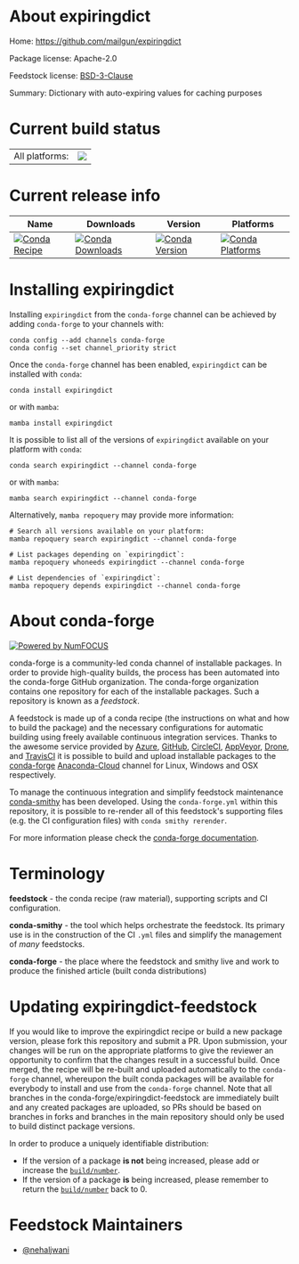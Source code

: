 About expiringdict
==================

Home: https://github.com/mailgun/expiringdict

Package license: Apache-2.0

Feedstock license: [BSD-3-Clause](https://github.com/conda-forge/expiringdict-feedstock/blob/main/LICENSE.txt)

Summary: Dictionary with auto-expiring values for caching purposes

Current build status
====================


<table><tr><td>All platforms:</td>
    <td>
      <a href="https://dev.azure.com/conda-forge/feedstock-builds/_build/latest?definitionId=8311&branchName=main">
        <img src="https://dev.azure.com/conda-forge/feedstock-builds/_apis/build/status/expiringdict-feedstock?branchName=main">
      </a>
    </td>
  </tr>
</table>

Current release info
====================

| Name | Downloads | Version | Platforms |
| --- | --- | --- | --- |
| [![Conda Recipe](https://img.shields.io/badge/recipe-expiringdict-green.svg)](https://anaconda.org/conda-forge/expiringdict) | [![Conda Downloads](https://img.shields.io/conda/dn/conda-forge/expiringdict.svg)](https://anaconda.org/conda-forge/expiringdict) | [![Conda Version](https://img.shields.io/conda/vn/conda-forge/expiringdict.svg)](https://anaconda.org/conda-forge/expiringdict) | [![Conda Platforms](https://img.shields.io/conda/pn/conda-forge/expiringdict.svg)](https://anaconda.org/conda-forge/expiringdict) |

Installing expiringdict
=======================

Installing `expiringdict` from the `conda-forge` channel can be achieved by adding `conda-forge` to your channels with:

```
conda config --add channels conda-forge
conda config --set channel_priority strict
```

Once the `conda-forge` channel has been enabled, `expiringdict` can be installed with `conda`:

```
conda install expiringdict
```

or with `mamba`:

```
mamba install expiringdict
```

It is possible to list all of the versions of `expiringdict` available on your platform with `conda`:

```
conda search expiringdict --channel conda-forge
```

or with `mamba`:

```
mamba search expiringdict --channel conda-forge
```

Alternatively, `mamba repoquery` may provide more information:

```
# Search all versions available on your platform:
mamba repoquery search expiringdict --channel conda-forge

# List packages depending on `expiringdict`:
mamba repoquery whoneeds expiringdict --channel conda-forge

# List dependencies of `expiringdict`:
mamba repoquery depends expiringdict --channel conda-forge
```


About conda-forge
=================

[![Powered by
NumFOCUS](https://img.shields.io/badge/powered%20by-NumFOCUS-orange.svg?style=flat&colorA=E1523D&colorB=007D8A)](https://numfocus.org)

conda-forge is a community-led conda channel of installable packages.
In order to provide high-quality builds, the process has been automated into the
conda-forge GitHub organization. The conda-forge organization contains one repository
for each of the installable packages. Such a repository is known as a *feedstock*.

A feedstock is made up of a conda recipe (the instructions on what and how to build
the package) and the necessary configurations for automatic building using freely
available continuous integration services. Thanks to the awesome service provided by
[Azure](https://azure.microsoft.com/en-us/services/devops/), [GitHub](https://github.com/),
[CircleCI](https://circleci.com/), [AppVeyor](https://www.appveyor.com/),
[Drone](https://cloud.drone.io/welcome), and [TravisCI](https://travis-ci.com/)
it is possible to build and upload installable packages to the
[conda-forge](https://anaconda.org/conda-forge) [Anaconda-Cloud](https://anaconda.org/)
channel for Linux, Windows and OSX respectively.

To manage the continuous integration and simplify feedstock maintenance
[conda-smithy](https://github.com/conda-forge/conda-smithy) has been developed.
Using the ``conda-forge.yml`` within this repository, it is possible to re-render all of
this feedstock's supporting files (e.g. the CI configuration files) with ``conda smithy rerender``.

For more information please check the [conda-forge documentation](https://conda-forge.org/docs/).

Terminology
===========

**feedstock** - the conda recipe (raw material), supporting scripts and CI configuration.

**conda-smithy** - the tool which helps orchestrate the feedstock.
                   Its primary use is in the construction of the CI ``.yml`` files
                   and simplify the management of *many* feedstocks.

**conda-forge** - the place where the feedstock and smithy live and work to
                  produce the finished article (built conda distributions)


Updating expiringdict-feedstock
===============================

If you would like to improve the expiringdict recipe or build a new
package version, please fork this repository and submit a PR. Upon submission,
your changes will be run on the appropriate platforms to give the reviewer an
opportunity to confirm that the changes result in a successful build. Once
merged, the recipe will be re-built and uploaded automatically to the
`conda-forge` channel, whereupon the built conda packages will be available for
everybody to install and use from the `conda-forge` channel.
Note that all branches in the conda-forge/expiringdict-feedstock are
immediately built and any created packages are uploaded, so PRs should be based
on branches in forks and branches in the main repository should only be used to
build distinct package versions.

In order to produce a uniquely identifiable distribution:
 * If the version of a package **is not** being increased, please add or increase
   the [``build/number``](https://docs.conda.io/projects/conda-build/en/latest/resources/define-metadata.html#build-number-and-string).
 * If the version of a package **is** being increased, please remember to return
   the [``build/number``](https://docs.conda.io/projects/conda-build/en/latest/resources/define-metadata.html#build-number-and-string)
   back to 0.

Feedstock Maintainers
=====================

* [@nehaljwani](https://github.com/nehaljwani/)

